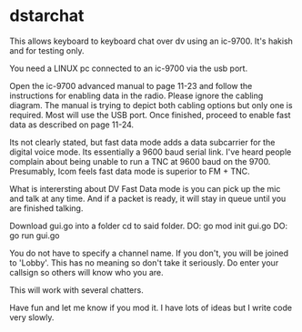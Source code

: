 # dstarchat
This allows keyboard to keyboard chat over dv using an ic-9700. It's hakish and for testing only.

You need a LINUX pc connected to an ic-9700 via the usb port.

Open the ic-9700 advanced manual to page 11-23 and follow the instructions for enabling data in the radio. Please ignore the cabling diagram. The manual is trying to depict both cabling options but only one is required. Most will use the USB port. Once finished, proceed to enable fast data as described on page 11-24.

Its not clearly stated, but fast data mode adds a data subcarrier for the digital voice mode. Its essentially a 9600 baud serial link. I've heard people complain about being unable to run a TNC at 9600 baud on the 9700. Presumably, Icom feels fast data mode is superior to FM + TNC.

What is interersting about DV Fast Data mode is you can pick up the mic and talk at any time. And if a packet is ready, it will stay in queue until you are finished talking. 

Download gui.go into a folder
cd to said folder.
DO: go mod init gui.go
DO: go run gui.go

You do not have to specify a channel name. If you don't, you will be joined to 'Lobby'. This has no meaning so don't take it seriously.
Do enter your callsign so others will know who you are.

This will work with several chatters.

Have fun and let me know if you mod it. I have lots of ideas but I write code very slowly.
